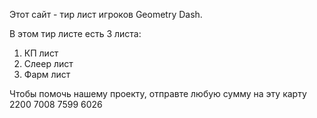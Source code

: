 Этот сайт - тир лист игроков Geometry Dash.

В этом тир листе есть 3 листа:
  1. КП лист
  2. Слеер лист
  3. Фарм лист

Чтобы помочь нашему проекту, отправте любую сумму на эту карту 
2200 7008 7599 6026
